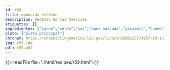 ```yaml
---
id: r59
title: embutido relleno
description: Recetas de las Américas
etiquettas: []
ingredientes: ["carne","cerdo","sal","nuez moscada","pimienta","huevo","coñac","polvo de galletas","jamón"]
plato: ["plato principal"]
chronam: https://chroniclingamerica.loc.gov/lccn/sn82001257/1957-10-17/ed-1/seq-5/
jpg: r59.jpg
pdf: r59.pdf
---
```


{{< readFile file="./html/recipes/r59.html">}}